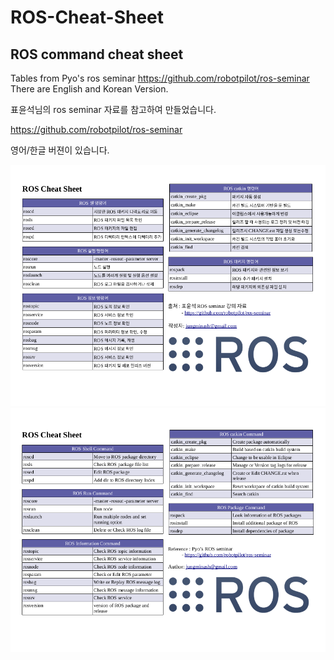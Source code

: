 # ROS-Cheat-Sheet
## ROS command cheat sheet

Tables from Pyo's ros seminar
https://github.com/robotpilot/ros-seminar
There are English and Korean Version.


표윤석님의 ros seminar 자료를 참고하여 만들었습니다.

https://github.com/robotpilot/ros-seminar

영어/한글 버젼이 있습니다.


![ROS_Cheat_Sheet](/ROS_Cheat_Sheet.png)
![ENG_ROS_Cheat_Sheet](/[ENG]ROS_Cheat_Sheet.png)
